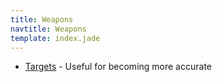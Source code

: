 ```yaml
---
title: Weapons
navtitle: Weapons
template: index.jade
---
```


* [Targets](targets/) - Useful for becoming more accurate
